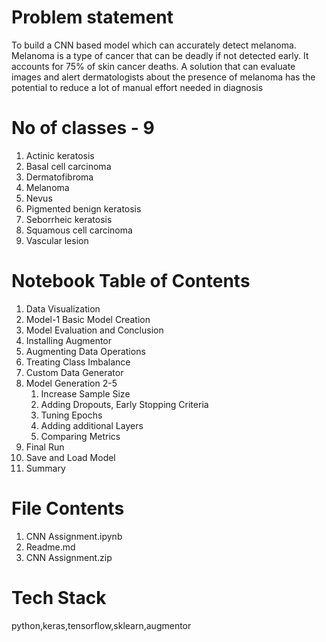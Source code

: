 # Problem statement 
To build a CNN based model which can accurately detect melanoma. Melanoma is a type of cancer that can be deadly if not detected early. It accounts for 75% of skin cancer deaths. A solution that can evaluate images and alert dermatologists about the presence of melanoma has the potential to reduce a lot of manual effort needed in diagnosis

# No of classes - 9 
  1.  Actinic keratosis
  2.  Basal cell carcinoma
  3.  Dermatofibroma
  4.  Melanoma
  5.  Nevus
  6.  Pigmented benign keratosis
  7.  Seborrheic keratosis
  8.  Squamous cell carcinoma
  9.  Vascular lesion

# Notebook Table of Contents
1.  Data Visualization
2.  Model-1 Basic Model Creation
3.  Model Evaluation and Conclusion
4.  Installing Augmentor
5.  Augmenting Data Operations
6.  Treating Class Imbalance
7.  Custom Data Generator
8.  Model Generation 2-5
    1. Increase Sample Size
    2. Adding Dropouts, Early Stopping Criteria
    3. Tuning Epochs
    4. Adding additional Layers
    5. Comparing Metrics
9.   Final Run
10.  Save and Load Model
11. Summary

# File Contents
1. CNN Assignment.ipynb
2. Readme.md
3. CNN Assignment.zip

# Tech Stack
python,keras,tensorflow,sklearn,augmentor
